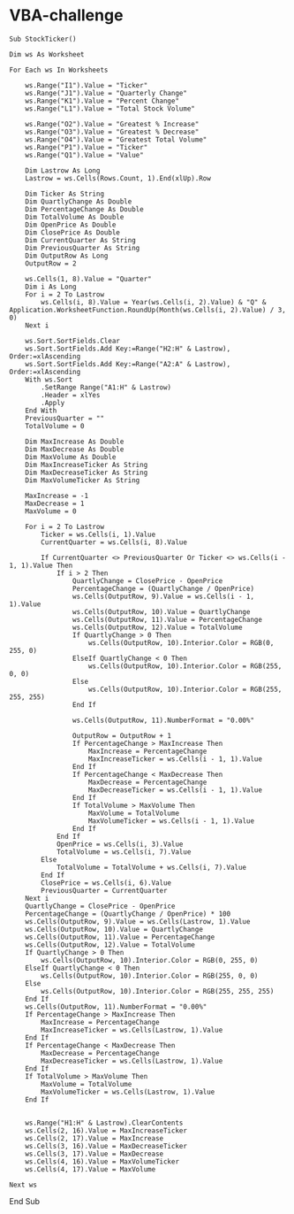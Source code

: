 # VBA-challenge
    Sub StockTicker()
    
    Dim ws As Worksheet
    
    For Each ws In Worksheets
    
        ws.Range("I1").Value = "Ticker"
        ws.Range("J1").Value = "Quarterly Change"
        ws.Range("K1").Value = "Percent Change"
        ws.Range("L1").Value = "Total Stock Volume"

        ws.Range("O2").Value = "Greatest % Increase"
        ws.Range("O3").Value = "Greatest % Decrease"
        ws.Range("O4").Value = "Greatest Total Volume"
        ws.Range("P1").Value = "Ticker"
        ws.Range("Q1").Value = "Value"

        Dim Lastrow As Long
        Lastrow = ws.Cells(Rows.Count, 1).End(xlUp).Row

        Dim Ticker As String
        Dim QuartlyChange As Double
        Dim PercentageChange As Double
        Dim TotalVolume As Double
        Dim OpenPrice As Double
        Dim ClosePrice As Double
        Dim CurrentQuarter As String
        Dim PreviousQuarter As String
        Dim OutputRow As Long
        OutputRow = 2

        ws.Cells(1, 8).Value = "Quarter"
        Dim i As Long
        For i = 2 To Lastrow
            ws.Cells(i, 8).Value = Year(ws.Cells(i, 2).Value) & "Q" & Application.WorksheetFunction.RoundUp(Month(ws.Cells(i, 2).Value) / 3, 0)
        Next i

        ws.Sort.SortFields.Clear
        ws.Sort.SortFields.Add Key:=Range("H2:H" & Lastrow), Order:=xlAscending
        ws.Sort.SortFields.Add Key:=Range("A2:A" & Lastrow), Order:=xlAscending
        With ws.Sort
            .SetRange Range("A1:H" & Lastrow)
            .Header = xlYes
            .Apply
        End With
        PreviousQuarter = ""
        TotalVolume = 0

        Dim MaxIncrease As Double
        Dim MaxDecrease As Double
        Dim MaxVolume As Double
        Dim MaxIncreaseTicker As String
        Dim MaxDecreaseTicker As String
        Dim MaxVolumeTicker As String

        MaxIncrease = -1
        MaxDecrease = 1
        MaxVolume = 0

        For i = 2 To Lastrow
            Ticker = ws.Cells(i, 1).Value
            CurrentQuarter = ws.Cells(i, 8).Value

            If CurrentQuarter <> PreviousQuarter Or Ticker <> ws.Cells(i - 1, 1).Value Then
                If i > 2 Then
                    QuartlyChange = ClosePrice - OpenPrice
                    PercentageChange = (QuartlyChange / OpenPrice)
                    ws.Cells(OutputRow, 9).Value = ws.Cells(i - 1, 1).Value
                    ws.Cells(OutputRow, 10).Value = QuartlyChange
                    ws.Cells(OutputRow, 11).Value = PercentageChange
                    ws.Cells(OutputRow, 12).Value = TotalVolume
                    If QuartlyChange > 0 Then
                        ws.Cells(OutputRow, 10).Interior.Color = RGB(0, 255, 0)
                    ElseIf QuartlyChange < 0 Then
                        ws.Cells(OutputRow, 10).Interior.Color = RGB(255, 0, 0)
                    Else
                        ws.Cells(OutputRow, 10).Interior.Color = RGB(255, 255, 255)
                    End If
    
                    ws.Cells(OutputRow, 11).NumberFormat = "0.00%"

                    OutputRow = OutputRow + 1
                    If PercentageChange > MaxIncrease Then
                        MaxIncrease = PercentageChange
                        MaxIncreaseTicker = ws.Cells(i - 1, 1).Value
                    End If
                    If PercentageChange < MaxDecrease Then
                        MaxDecrease = PercentageChange
                        MaxDecreaseTicker = ws.Cells(i - 1, 1).Value
                    End If
                    If TotalVolume > MaxVolume Then
                        MaxVolume = TotalVolume
                        MaxVolumeTicker = ws.Cells(i - 1, 1).Value
                    End If
                End If
                OpenPrice = ws.Cells(i, 3).Value
                TotalVolume = ws.Cells(i, 7).Value
            Else
                TotalVolume = TotalVolume + ws.Cells(i, 7).Value
            End If
            ClosePrice = ws.Cells(i, 6).Value
            PreviousQuarter = CurrentQuarter
        Next i
        QuartlyChange = ClosePrice - OpenPrice
        PercentageChange = (QuartlyChange / OpenPrice) * 100
        ws.Cells(OutputRow, 9).Value = ws.Cells(Lastrow, 1).Value
        ws.Cells(OutputRow, 10).Value = QuartlyChange
        ws.Cells(OutputRow, 11).Value = PercentageChange
        ws.Cells(OutputRow, 12).Value = TotalVolume
        If QuartlyChange > 0 Then
            ws.Cells(OutputRow, 10).Interior.Color = RGB(0, 255, 0) 
        ElseIf QuartlyChange < 0 Then
            ws.Cells(OutputRow, 10).Interior.Color = RGB(255, 0, 0) 
        Else
            ws.Cells(OutputRow, 10).Interior.Color = RGB(255, 255, 255) 
        End If
        ws.Cells(OutputRow, 11).NumberFormat = "0.00%"
        If PercentageChange > MaxIncrease Then
            MaxIncrease = PercentageChange
            MaxIncreaseTicker = ws.Cells(Lastrow, 1).Value
        End If
        If PercentageChange < MaxDecrease Then
            MaxDecrease = PercentageChange
            MaxDecreaseTicker = ws.Cells(Lastrow, 1).Value
        End If
        If TotalVolume > MaxVolume Then
            MaxVolume = TotalVolume
            MaxVolumeTicker = ws.Cells(Lastrow, 1).Value
        End If

        
        ws.Range("H1:H" & Lastrow).ClearContents
        ws.Cells(2, 16).Value = MaxIncreaseTicker
        ws.Cells(2, 17).Value = MaxIncrease
        ws.Cells(3, 16).Value = MaxDecreaseTicker
        ws.Cells(3, 17).Value = MaxDecrease
        ws.Cells(4, 16).Value = MaxVolumeTicker
        ws.Cells(4, 17).Value = MaxVolume

    Next ws
End Sub
